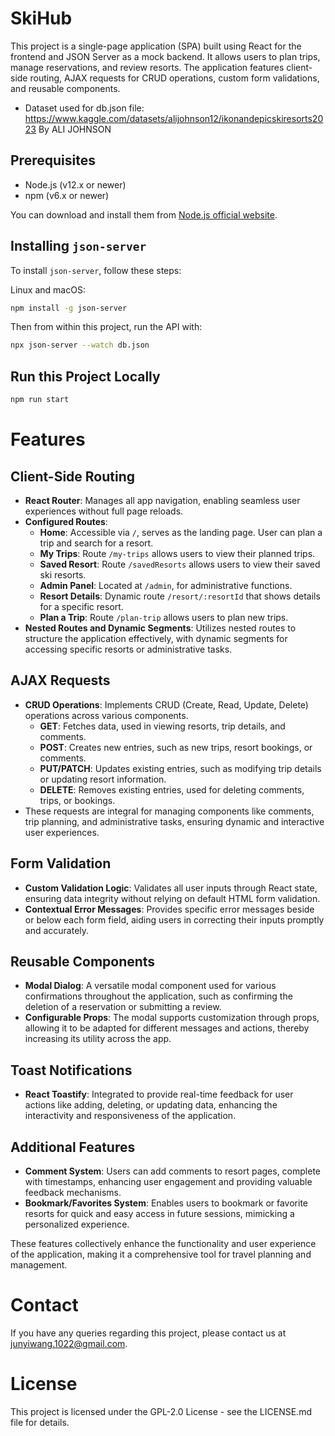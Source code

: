 # SkiHub

This project is a single-page application (SPA) built using React for the frontend and JSON Server as a mock backend. It allows users to plan trips, manage reservations, and review resorts. The application features client-side routing, AJAX requests for CRUD operations, custom form validations, and reusable components.

- Dataset used for db.json file: https://www.kaggle.com/datasets/alijohnson12/ikonandepicskiresorts2023 By ALI JOHNSON

## Prerequisites

- Node.js (v12.x or newer)
- npm (v6.x or newer)

You can download and install them from [Node.js official website](https://nodejs.org/).

## Installing `json-server`

To install `json-server`, follow these steps:

Linux and macOS:
```bash
npm install -g json-server
```

Then from within this project, run the API with:
```bash
npx json-server --watch db.json
```

## Run this Project Locally
```bash
npm run start
```

# Features

## Client-Side Routing

- **React Router**: Manages all app navigation, enabling seamless user experiences without full page reloads.
- **Configured Routes**:
  - **Home**: Accessible via `/`, serves as the landing page. User can plan a trip and search for a resort.
  - **My Trips**: Route `/my-trips` allows users to view their planned trips.
  - **Saved Resort**: Route `/savedResorts` allows users to view their saved ski resorts.
  - **Admin Panel**: Located at `/admin`, for administrative functions.
  - **Resort Details**: Dynamic route `/resort/:resortId` that shows details for a specific resort.
  - **Plan a Trip**: Route `/plan-trip` allows users to plan new trips.
- **Nested Routes and Dynamic Segments**: Utilizes nested routes to structure the application effectively, with dynamic segments for accessing specific resorts or administrative tasks.

## AJAX Requests

- **CRUD Operations**: Implements CRUD (Create, Read, Update, Delete) operations across various components.
  - **GET**: Fetches data, used in viewing resorts, trip details, and comments.
  - **POST**: Creates new entries, such as new trips, resort bookings, or comments.
  - **PUT/PATCH**: Updates existing entries, such as modifying trip details or updating resort information.
  - **DELETE**: Removes existing entries, used for deleting comments, trips, or bookings.
- These requests are integral for managing components like comments, trip planning, and administrative tasks, ensuring dynamic and interactive user experiences.

## Form Validation

- **Custom Validation Logic**: Validates all user inputs through React state, ensuring data integrity without relying on default HTML form validation.
- **Contextual Error Messages**: Provides specific error messages beside or below each form field, aiding users in correcting their inputs promptly and accurately.

## Reusable Components

- **Modal Dialog**: A versatile modal component used for various confirmations throughout the application, such as confirming the deletion of a reservation or submitting a review.
- **Configurable Props**: The modal supports customization through props, allowing it to be adapted for different messages and actions, thereby increasing its utility across the app.

## Toast Notifications

- **React Toastify**: Integrated to provide real-time feedback for user actions like adding, deleting, or updating data, enhancing the interactivity and responsiveness of the application.

## Additional Features

- **Comment System**: Users can add comments to resort pages, complete with timestamps, enhancing user engagement and providing valuable feedback mechanisms.
- **Bookmark/Favorites System**: Enables users to bookmark or favorite resorts for quick and easy access in future sessions, mimicking a personalized experience.

These features collectively enhance the functionality and user experience of the application, making it a comprehensive tool for travel planning and management.

# Contact
If you have any queries regarding this project, please contact us at junyiwang.1022@gmail.com.

# License

This project is licensed under the GPL-2.0 License - see the LICENSE.md file for details.

